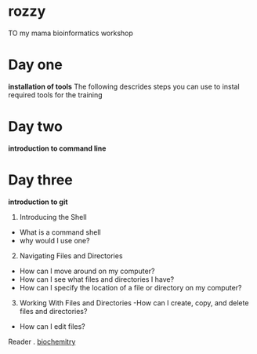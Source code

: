 # rozzy
TO  my mama bioinformatics workshop
# Day one
**installation of tools**
The following descrides steps you can use to instal required tools for the training
# Day two
**introduction to command line**
# Day three
**introduction to git**
1. Introducing the Shell
- What is a command shell 
- why would I use one?
2. Navigating Files and Directories
- How can I move around on my computer?
- How can I see what files and directories I have?
- How can I specify the location of a file or directory on my computer?
3. Working With Files and Directories
-How can I create, copy, and delete files and directories?
- How can I edit files?


Reader
. [biochemitry]( https://github.com/signup?source=login)
